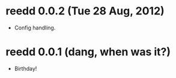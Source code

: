 # reedd 0.0.2 (Tue 28 Aug, 2012)

- Config handling.

# reedd 0.0.1 (dang, when was it?)

- Birthday!
